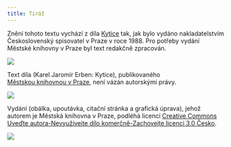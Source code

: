 ```yaml
---
title: Tiráž
---
```


Znění tohoto textu vychází z díla [Kytice](https://aleph.nkp.cz/F/?func=direct&doc_number=000042630&local_base=CNB) tak, jak bylo vydáno nakladatelstvím Československý spisovatel v Praze v roce 1988. Pro potřeby vydání Městské knihovny v Praze byl text redakčně zpracován.

![](../Images/image003.jpg)

Text díla (Karel Jaromír Erben: Kytice), publikovaného [Městskou knihovnou v Praze](https://www.mlp.cz/cz/), není vázán autorskými právy.

![](../Images/image001.jpg)

Vydání (obálka, upoutávka, citační stránka a grafická úprava), jehož autorem je Městská knihovna v Praze, podléhá licenci [Creative Commons Uveďte autora-Nevyužívejte dílo komerčně-Zachovejte licenci 3.0 Česko](https://creativecommons.org/licenses/by-nc-sa/3.0/cz/).

  

![](../Images/image004.jpg)